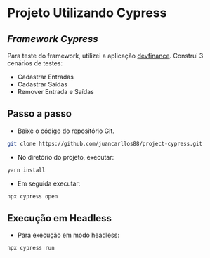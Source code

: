 # Projeto Utilizando Cypress
## _Framework Cypress_

Para teste do framework, utilizei a aplicação [devfinance](https://maratona-discover-devfinance.netlify.app/).
Construi 3 cenários de testes:

- Cadastrar Entradas
- Cadastrar Saídas
- Remover Entrada e Saídas

## Passo a passo

* Baixe o código do repositório Git.

```sh
git clone https://github.com/juancarllos88/project-cypress.git
```

* No diretório do projeto, executar:

```sh
yarn install
```

* Em seguida executar:

```sh
npx cypress open
```

## Execução em Headless

* Para execução em modo headless:

```sh
npx cypress run
```
